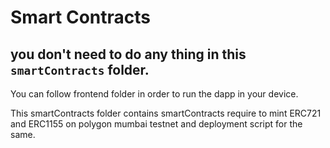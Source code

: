 # Smart Contracts

## you don't need to do any thing in this `smartContracts` folder.  
You can follow frontend folder in order to run the dapp in your device.

This smartContracts folder contains smartContracts require to mint ERC721 and ERC1155 on polygon mumbai testnet and deployment script for the same.
